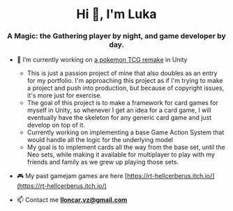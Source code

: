 <h1 align="center">Hi 👋, I'm Luka</h1>
<h3 align="center">A Magic: the Gathering player by night, and game developer by day.</h3>

- 🔭 I’m currently working on [a pokemon TCG remake](https://github.com/lloncar15/NeoPokemonTCG_Unity) in Unity
  - This is just a passion project of mine that also doubles as an entry for my portfolio. I'm approaching this project as if I'm trying to make a project and push into production, but because of copyright issues, it's more just for exercise.
  - The goal of this project is to make a framework for card games for myself in Unity, so whenever I get an idea for a card game, I will eventually have the skeleton for any generic card game and just develop on top of it.
  - Currently working on implementing a base Game Action System that would handle all the logic for the underlying model
  - My goal is to implement cards all the way from the base set, until the Neo sets, while making it available for multiplayer to play with my friends and family as we grew up playing those sets.

- 🎮 My past gamejam games are here [https://rt-hellcerberus.itch.io/](https://rt-hellcerberus.itch.io/)

- 📫 Contact me **lloncar.vz@gmail.com**
